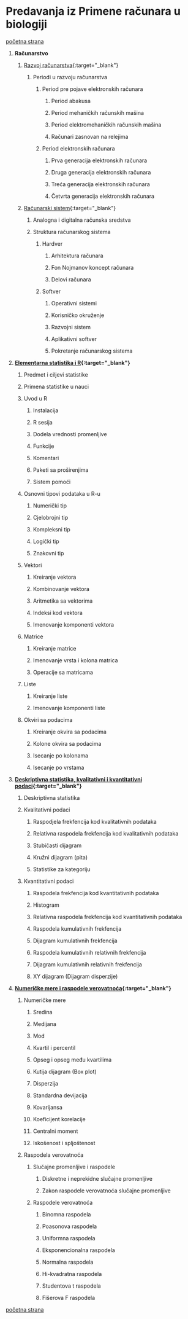 # Predavanja iz Primene računara u biologiji

[početna strana](../README.md)

1. **Računarstvo**

    1. [Razvoj računarstva](./prezentacije/prb01-1-razvoj-racunarstva.pdf){:target="_blank"}

        1. Periodi u razvoju računarstva

            1. Period pre pojave elektronskih računara

                1. Period abakusa

                1. Period mehaničkih računskih mašina

                1. Period elektromehaničkih računskih mašina

                1. Računari zasnovan na relejima

            1. Period elektronskih računara

                1. Prva generacija elektronskih računara  

                1. Druga generacija elektronskih računara  

                1. Treća generacija elektronskih računara  

                1. Četvrta generacija elektronskih računara  

    1. [Računarski sistem](/predavanja/prezentacije/prb01-2-racunarski-sistem.pdf){:target="_blank"}

        1. Analogna i digitalna računska sredstva

        1. Struktura računarskog sistema

            1. Hardver

                1. Arhitektura računara

                1. Fon Nojmanov koncept računara

                1. Delovi računara

            1. Softver

                1. Operativni sistemi

                1. Korisničko okruženje

                1. Razvojni sistem

                1. Aplikativni softver

                1. Pokretanje računarskog sistema

1. **[Elementarna statistika i R](/predavanja/prezentacije/prb02-1-elementarna-statistika-i-R.pdf){:target="_blank"}**

    1. Predmet i ciljevi statistike

    1. Primena statistike u nauci

    1. Uvod u R

        1. Instalacija

        1. R sesija

        1. Dodela vrednosti promenljive

        1. Funkcije

        1. Komentari

        1. Paketi sa proširenjima

        1. Sistem pomoći

    1. Osnovni tipovi podataka u R-u

        1. Numerički tip

        1. Cjelobrojni tip

        1. Kompleksni tip

        1. Logički tip

        1. Znakovni tip

    1. Vektori

        1. Kreiranje vektora

        1. Kombinovanje vektora

        1. Aritmetika sa vektorima

        1. Indeksi kod vektora

        1. Imenovanje komponenti vektora

    1. Matrice

        1. Kreiranje matrice

        1. Imenovanje vrsta i kolona matrica

        1. Operacije sa matricama

    1. Liste

        1. Kreiranje liste

        1. Imenovanje komponenti liste

    1. Okviri sa podacima

        1. Kreiranje okvira sa podacima

        1. Kolone okvira sa podacima

        1. Isecanje po kolonama

        1. Isecanje po vrstama

1. **[Deskriptivna statistika, kvalitativni i kvantitativni podaci](/predavanja/prezentacije/prb02-2-kvalitativni-i-kvantitativni-podaci.pdf){:target="_blank"}**

    1. Deskriptivna statistika

    1. Kvalitativni podaci

        1. Raspodjela frekfencija kod kvalitativnih podataka

        1. Relativna raspodela frekfencija kod kvalitativnih podataka

        1. Stubičasti dijagram

        1. Kružni dijagram (pita)

        1. Statistike za kategoriju

    1. Kvantitativni podaci

        1. Raspodela frekfencija kod kvantitativnih podataka

        1. Histogram

        1. Relativna raspodela frekfencija kod kvantitativnih podataka

        1. Raspodela kumulativnih frekfencija

        1. Dijagram kumulativnih frekfencija

        1. Raspodela kumulativnih relativnih frekfencija

        1. Dijagram kumulativnih relativnih frekfencija

        1. XY dijagram (Dijagram disperzije)

1. **[Numeričke mere i raspodele verovatnoća](/predavanja/prezentacije/prb02-3-numericke-mere-i-raspodele-verovatnoca.pdf){:target="_blank"}**

    1. Numeričke mere

        1. Sredina

        1. Medijana

        1. Mod

        1. Kvartil i percentil

        1. Opseg i opseg među kvartilima

        1. Kutija dijagram (Box plot)

        1. Disperzija

        1. Standardna devijacija

        1. Kovarijansa

        1. Koeficijent korelacije

        1. Centralni moment

        1. Iskošenost i spljoštenost

    1. Raspodela verovatnoća

        1. Slučajne promenljive i raspodele

            1. Diskretne i neprekidne slučajne promenljive

            1. Zakon raspodele verovatnoća slučajne promenljive

        1. Raspodele verovatnoća

            1. Binomna raspodela

            1. Poasonova raspodela

            1. Uniformna raspodela

            1. Eksponencionalna raspodela

            1. Normalna raspodela

            1. Hi-kvadratna raspodela

            1. Studentova t raspodela

            1. Fišerova F raspodela

[početna strana](../README.md)
